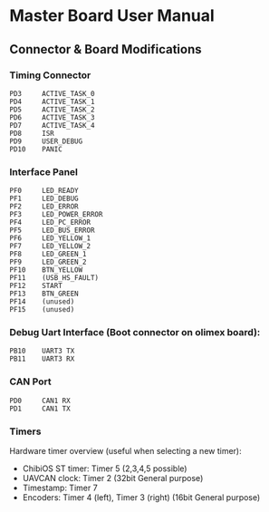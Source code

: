 # Master Board User Manual

## Connector & Board Modifications

### Timing Connector
```
PD3     ACTIVE_TASK_0
PD4     ACTIVE_TASK_1
PD5     ACTIVE_TASK_2
PD6     ACTIVE_TASK_3
PD7     ACTIVE_TASK_4
PD8     ISR
PD9     USER_DEBUG
PD10    PANIC
```

### Interface Panel
```
PF0     LED_READY
PF1     LED_DEBUG
PF2     LED_ERROR
PF3     LED_POWER_ERROR
PF4     LED_PC_ERROR
PF5     LED_BUS_ERROR
PF6     LED_YELLOW_1
PF7     LED_YELLOW_2
PF8     LED_GREEN_1
PF9     LED_GREEN_2
PF10    BTN_YELLOW
PF11    (USB_HS_FAULT)
PF12    START
PF13    BTN_GREEN
PF14    (unused)
PF15    (unused)
```

### Debug Uart Interface (Boot connector on olimex board):
```
PB10    UART3 TX
PB11    UART3 RX
```

### CAN Port
```
PD0     CAN1 RX
PD1     CAN1 TX
```

### Timers
Hardware timer overview (useful when selecting a new timer):
* ChibiOS ST timer: Timer 5 (2,3,4,5 possible)
* UAVCAN clock: Timer 2 (32bit General purpose)
* Timestamp: Timer 7
* Encoders: Timer 4 (left), Timer 3 (right) (16bit General purpose)

